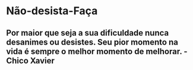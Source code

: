 # Não-desista-Faça

## Por maior que seja a sua dificuldade nunca desanimes ou desistes. Seu pior momento na vida é sempre o melhor momento de melhorar. - Chico Xavier
